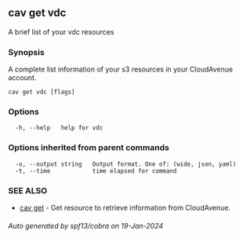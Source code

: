 ## cav get vdc

A brief list of your vdc resources

### Synopsis

A complete list information of your s3 resources in your CloudAvenue account.

```
cav get vdc [flags]
```

### Options

```
  -h, --help   help for vdc
```

### Options inherited from parent commands

```
  -o, --output string   Output format. One of: (wide, json, yaml)
  -t, --time            time elapsed for command
```

### SEE ALSO

* [cav get](cav_get.md)	 - Get resource to retrieve information from CloudAvenue.

###### Auto generated by spf13/cobra on 19-Jan-2024
